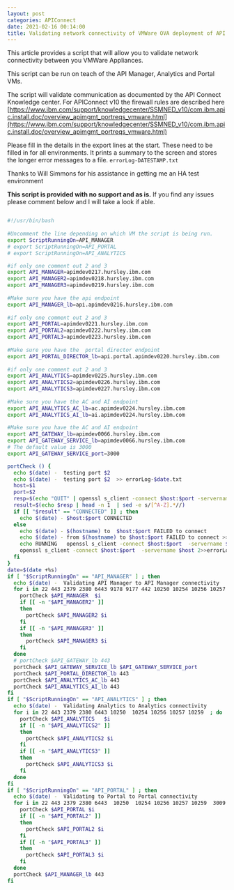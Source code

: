 ```yaml
---
layout: post
categories: APIConnect
date: 2021-02-16 00:14:00
title: Validating network connectivity of VMWare OVA deployment of API Connect
---
```


This article provides a script that will allow you to validate network connectivity between you VMWare Appliances.

<!--more-->



This script can be run on teach of the  API Manager, Analytics and Portal VMs.

The script will validate communication as documented by the API Connect Knowledge center. For APIConnect v10 the firewall rules are described here [https://www.ibm.com/support/knowledgecenter/SSMNED_v10/com.ibm.apic.install.doc/overview_apimgmt_portreqs_vmware.html](https://www.ibm.com/support/knowledgecenter/SSMNED_v10/com.ibm.apic.install.doc/overview_apimgmt_portreqs_vmware.html)

Please fill in the details in the export lines at the start. These need to be filled in for all environments.  It prints a summary to the screen and stores the longer error messages to a file. `errorLog-DATESTAMP.txt`

Thanks to Will Simmons for his assistance in getting me an HA test environment

**This script is provided with no support and as is.** If you find any issues please comment below and I will take a look if able.
```bash

#!/usr/bin/bash
​
#Uncomment the line depending on which VM the script is being run.
export ScriptRunningOn=API_MANAGER
# export ScriptRunningOn=API_PORTAL
# export ScriptRunningOn=API_ANALYTICS​

#if only one comment out 2 and 3
export API_MANAGER=apimdev0217.hursley.ibm.com
export API_MANAGER2=apimdev0218.hursley.ibm.com
export API_MANAGER3=apimdev0219.hursley.ibm.com
​
#Make sure you have the api endpoint
export API_MANAGER_lb=api.apimdev0216.hursley.ibm.com
​
#if only one comment out 2 and 3
export API_PORTAL=apimdev0221.hursley.ibm.com
export API_PORTAL2=apimdev0222.hursley.ibm.com
export API_PORTAL3=apimdev0223.hursley.ibm.com
​
#Make sure you have the  portal director endpoint
export API_PORTAL_DIRECTOR_lb=api.portal.apimdev0220.hursley.ibm.com
​
#if only one comment out 2 and 3
export API_ANALYTICS=apimdev0225.hursley.ibm.com
export API_ANALYTICS2=apimdev0226.hursley.ibm.com
export API_ANALYTICS3=apimdev0227.hursley.ibm.com
​
#Make sure you have the AC and AI endpoint
export API_ANALYTICS_AC_lb=ac.apimdev0224.hursley.ibm.com
export API_ANALYTICS_AI_lb=ai.apimdev0224.hursley.ibm.com
​
#Make sure you have the AC and AI endpoint
export API_GATEWAY_lb=apimdev0066.hursley.ibm.com
export API_GATEWAY_SERVICE_lb=apimdev0066.hursley.ibm.com
# The default value is 3000
export API_GATEWAY_SERVICE_port=3000

portCheck () {
  echo $(date) -  testing port $2
  echo $(date) -  testing port $2  >> errorLog-$date.txt
  host=$1
  port=$2
  resp=$(echo "QUIT" | openssl s_client -connect $host:$port -servername $host 2>/dev/null)
  result=$(echo $resp | head -n 1  | sed -e s/[^A-Z].*//)
  if [[ "$result" == "CONNECTED" ]] ; then
    echo $(date) - $host:$port CONNECTED
  else
    echo $(date) - $(hostname) to  $host:$port FAILED to connect
    echo $(date) - from $(hostname) to $host:$port FAILED to connect >> errorLog-$date.txt
    echo RUNNING   openssl s_client -connect $host:$port  -servername $host >> errorLog-$date.txt
    openssl s_client -connect $host:$port  -servername $host 2>>errorLog-$date.txt  >> errorLog-$date.txt
  fi
}
date=$(date +%s)
if [ "$ScriptRunningOn" == "API_MANAGER" ] ; then
  echo $(date) -  Validating API Manager to API Manager connectivity
  for i in 22 443 2379 2380 6443 9178 9177 442 10250 10254 10256 10257 10259  ; do
    portCheck $API_MANAGER  $i
    if [[ -n "$API_MANAGER2" ]]
    then
      portCheck $API_MANAGER2 $i
    fi
    if [[ -n "$API_MANAGER3" ]]
    then
      portCheck $API_MANAGER3 $i
    fi
  done
  # portCheck $API_GATEWAY_lb 443
  portCheck $API_GATEWAY_SERVICE_lb $API_GATEWAY_SERVICE_port
  portCheck $API_PORTAL_DIRECTOR_lb 443
  portCheck $API_ANALYTICS_AC_lb 443
  portCheck $API_ANALYTICS_AI_lb 443
fi
if [ "$ScriptRunningOn" == "API_ANALYTICS" ] ; then
  echo $(date) -  Validating Analytics to Analytics connectivity
  for i in 22 443 2379 2380 6443 10250  10254 10256 10257 10259  ; do
    portCheck $API_ANALYTICS   $i
    if [[ -n "$API_ANALYTICS2" ]]
    then
      portCheck $API_ANALYTICS2 $i
    fi
    if [[ -n "$API_ANALYTICS3" ]]
    then
      portCheck $API_ANALYTICS3 $i
    fi
  done
fi
if [ "$ScriptRunningOn" == "API_PORTAL" ] ; then
  echo $(date) -  Validating to Portal to Portal connectivity
  for i in 22 443 2379 2380 6443  10250  10254 10256 10257 10259  3009 3010 3306 3307 4443 4444 4567 4568 30865 ; do
    portCheck $API_PORTAL $i
    if [[ -n "$API_PORTAL2" ]]
    then
      portCheck $API_PORTAL2 $i
    fi
    if [[ -n "$API_PORTAL3" ]]
    then
      portCheck $API_PORTAL3 $i
    fi
  done
  portCheck $API_MANAGER_lb 443
fi
```
